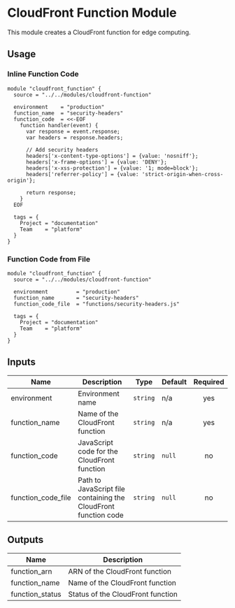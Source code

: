 # CloudFront Function Module

This module creates a CloudFront function for edge computing.

## Usage

### Inline Function Code

```hcl
module "cloudfront_function" {
  source = "../../modules/cloudfront-function"
  
  environment    = "production"
  function_name  = "security-headers"
  function_code  = <<-EOF
    function handler(event) {
      var response = event.response;
      var headers = response.headers;
      
      // Add security headers
      headers['x-content-type-options'] = {value: 'nosniff'};
      headers['x-frame-options'] = {value: 'DENY'};
      headers['x-xss-protection'] = {value: '1; mode=block'};
      headers['referrer-policy'] = {value: 'strict-origin-when-cross-origin'};
      
      return response;
    }
  EOF
  
  tags = {
    Project = "documentation"
    Team    = "platform"
  }
}
```

### Function Code from File

```hcl
module "cloudfront_function" {
  source = "../../modules/cloudfront-function"
  
  environment         = "production"
  function_name       = "security-headers"
  function_code_file  = "functions/security-headers.js"
  
  tags = {
    Project = "documentation"
    Team    = "platform"
  }
}
```

## Inputs

| Name | Description | Type | Default | Required |
|------|-------------|------|---------|:--------:|
| environment | Environment name | `string` | n/a | yes |
| function_name | Name of the CloudFront function | `string` | n/a | yes |
| function_code | JavaScript code for the CloudFront function | `string` | `null` | no |
| function_code_file | Path to JavaScript file containing the CloudFront function code | `string` | `null` | no |

## Outputs

| Name | Description |
|------|-------------|
| function_arn | ARN of the CloudFront function |
| function_name | Name of the CloudFront function |
| function_status | Status of the CloudFront function |
